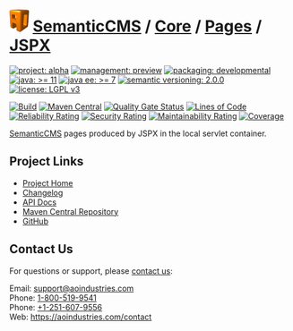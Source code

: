 # [<img src="ao-logo.png" alt="AO Logo" width="35" height="40">](https://github.com/ao-apps) [SemanticCMS](https://github.com/ao-apps/semanticcms) / [Core](https://github.com/ao-apps/semanticcms-core) / [Pages](https://github.com/ao-apps/semanticcms-core-pages) / [JSPX](https://github.com/ao-apps/semanticcms-core-pages-jspx)

[![project: alpha](https://semanticcms.com/ao-badges/project-alpha.svg)](https://aoindustries.com/life-cycle#project-alpha)
[![management: preview](https://semanticcms.com/ao-badges/management-preview.svg)](https://aoindustries.com/life-cycle#management-preview)
[![packaging: developmental](https://semanticcms.com/ao-badges/packaging-developmental.svg)](https://aoindustries.com/life-cycle#packaging-developmental)  
[![java: &gt;= 11](https://semanticcms.com/ao-badges/java-11.svg)](https://docs.oracle.com/en/java/javase/11/)
[![java ee: &gt;= 7](https://semanticcms.com/ao-badges/javaee-7.svg)](https://docs.oracle.com/javaee/7/)
[![semantic versioning: 2.0.0](https://semanticcms.com/ao-badges/semver-2.0.0.svg)](https://semver.org/spec/v2.0.0.html)
[![license: LGPL v3](https://semanticcms.com/ao-badges/license-lgpl-3.0.svg)](https://www.gnu.org/licenses/lgpl-3.0)

[![Build](https://github.com/ao-apps/semanticcms-core-pages-jspx/workflows/Build/badge.svg?branch=master)](https://github.com/ao-apps/semanticcms-core-pages-jspx/actions?query=workflow%3ABuild)
[![Maven Central](https://maven-badges.herokuapp.com/maven-central/com.semanticcms/semanticcms-core-pages-jspx/badge.svg)](https://maven-badges.herokuapp.com/maven-central/com.semanticcms/semanticcms-core-pages-jspx)
[![Quality Gate Status](https://sonarcloud.io/api/project_badges/measure?branch=master&project=com.semanticcms%3Asemanticcms-core-pages-jspx&metric=alert_status)](https://sonarcloud.io/dashboard?branch=master&id=com.semanticcms%3Asemanticcms-core-pages-jspx)
[![Lines of Code](https://sonarcloud.io/api/project_badges/measure?branch=master&project=com.semanticcms%3Asemanticcms-core-pages-jspx&metric=ncloc)](https://sonarcloud.io/component_measures?branch=master&id=com.semanticcms%3Asemanticcms-core-pages-jspx&metric=ncloc)  
[![Reliability Rating](https://sonarcloud.io/api/project_badges/measure?branch=master&project=com.semanticcms%3Asemanticcms-core-pages-jspx&metric=reliability_rating)](https://sonarcloud.io/component_measures?branch=master&id=com.semanticcms%3Asemanticcms-core-pages-jspx&metric=Reliability)
[![Security Rating](https://sonarcloud.io/api/project_badges/measure?branch=master&project=com.semanticcms%3Asemanticcms-core-pages-jspx&metric=security_rating)](https://sonarcloud.io/component_measures?branch=master&id=com.semanticcms%3Asemanticcms-core-pages-jspx&metric=Security)
[![Maintainability Rating](https://sonarcloud.io/api/project_badges/measure?branch=master&project=com.semanticcms%3Asemanticcms-core-pages-jspx&metric=sqale_rating)](https://sonarcloud.io/component_measures?branch=master&id=com.semanticcms%3Asemanticcms-core-pages-jspx&metric=Maintainability)
[![Coverage](https://sonarcloud.io/api/project_badges/measure?branch=master&project=com.semanticcms%3Asemanticcms-core-pages-jspx&metric=coverage)](https://sonarcloud.io/component_measures?branch=master&id=com.semanticcms%3Asemanticcms-core-pages-jspx&metric=Coverage)

[SemanticCMS](https://github.com/ao-apps/semanticcms) pages produced by JSPX in the local servlet container.

## Project Links
* [Project Home](https://semanticcms.com/core/pages/jspx/)
* [Changelog](https://semanticcms.com/core/pages/jspx/changelog)
* [API Docs](https://semanticcms.com/core/pages/jspx/apidocs/)
* [Maven Central Repository](https://central.sonatype.com/artifact/com.semanticcms/semanticcms-core-pages-jspx)
* [GitHub](https://github.com/ao-apps/semanticcms-core-pages-jspx)

## Contact Us
For questions or support, please [contact us](https://aoindustries.com/contact):

Email: [support@aoindustries.com](mailto:support@aoindustries.com)  
Phone: [1-800-519-9541](tel:1-800-519-9541)  
Phone: [+1-251-607-9556](tel:+1-251-607-9556)  
Web: https://aoindustries.com/contact

